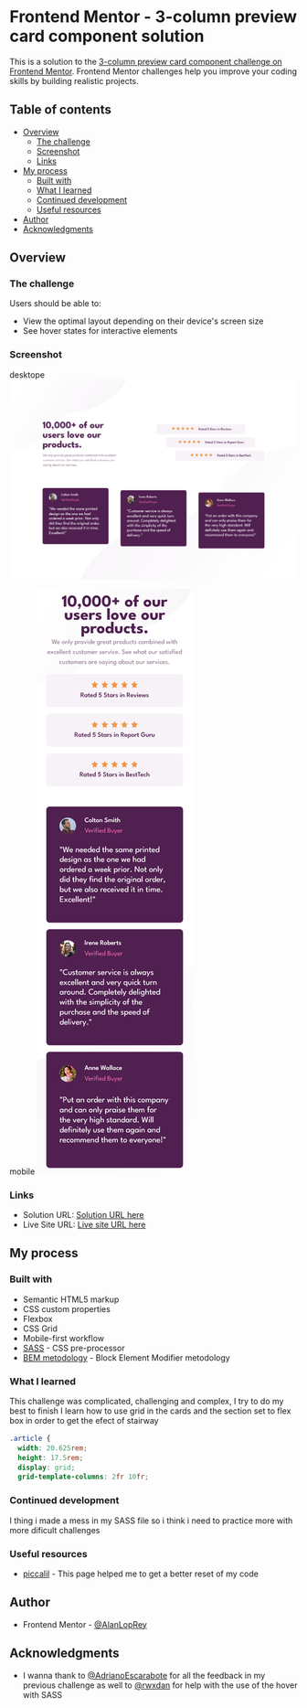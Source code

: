 # Frontend Mentor - 3-column preview card component solution

This is a solution to the [3-column preview card component challenge on Frontend Mentor](https://www.frontendmentor.io/challenges/3column-preview-card-component-pH92eAR2-). Frontend Mentor challenges help you improve your coding skills by building realistic projects.

## Table of contents

- [Overview](#overview)
  - [The challenge](#the-challenge)
  - [Screenshot](#screenshot)
  - [Links](#links)
- [My process](#my-process)
  - [Built with](#built-with)
  - [What I learned](#what-i-learned)
  - [Continued development](#continued-development)
  - [Useful resources](#useful-resources)
- [Author](#author)
- [Acknowledgments](#acknowledgments)

## Overview

### The challenge

Users should be able to:

- View the optimal layout depending on their device's screen size
- See hover states for interactive elements

### Screenshot

desktope
![desktop](./screenshots/2022-12-07%20at%2021-25-14%20Frontend%20Mentor%20Social%20proof%20section.png)

mobile
![mobile](./screenshots/2022-12-07%20at%2021-26-39%20Frontend%20Mentor%20Social%20proof%20section.png)

### Links

- Solution URL: [Solution URL here](https://github.com/AlanLopRey/social-proof-section-master)
- Live Site URL: [Live site URL here](https://alanloprey.github.io/social-proof-section-master/)

## My process

### Built with

- Semantic HTML5 markup
- CSS custom properties
- Flexbox
- CSS Grid
- Mobile-first workflow
- [SASS](https://sass-lang.com/) - CSS pre-processor
- [BEM metodology](https://getbem.com/) - Block Element Modifier metodology

### What I learned

This challenge was complicated, challenging and complex, I try to do my best to finish I learn how to use grid in the cards and the section set to flex box in order to get the efect of stairway

```css
.article {
  width: 20.625rem;
  height: 17.5rem;
  display: grid;
  grid-template-columns: 2fr 10fr;
```

### Continued development

I thing i made a mess in my SASS file so i think i need to practice more with more dificult challenges

### Useful resources

- [piccalil](https://piccalil.li/blog/a-modern-css-reset/) - This page helped me to get a better reset of my code

## Author

- Frontend Mentor - [@AlanLopRey](https://www.frontendmentor.io/profile/AlanLopRey)

## Acknowledgments

- I wanna thank to [@AdrianoEscarabote](https://www.frontendmentor.io/profile/AdrianoEscarabote) for all the feedback in my previous challenge as well to [@rwxdan](https://www.frontendmentor.io/profile/rwxdan) for help with the use of the hover with SASS
